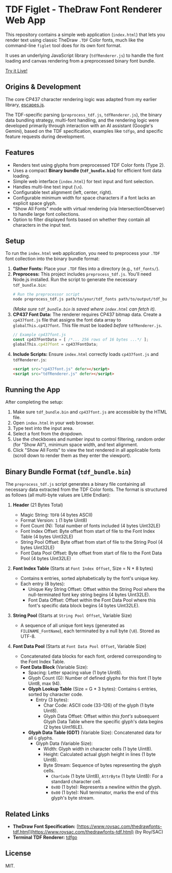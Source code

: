 # TDF Figlet - TheDraw Font Renderer Web App

This repository contains a simple web application (`index.html`) that lets you render text using classic TheDraw `.TDF` Color fonts, much like the command-line `figlet` tool does for its own font format.

It uses an underlying JavaScript library (`tdfRenderer.js`) to handle the font loading and canvas rendering from a preprocessed binary font bundle.

[Try it Live!](https://atdt.github.io/tdf-figlet/)

## Origins & Development

The core CP437 character rendering logic was adapted from my earlier library, [escapes.js](https://github.com/atdt/escapes.js).

The TDF-specific parsing (`preprocess_tdf.js`, `tdfRenderer.js`), the binary data bundling strategy, multi-font handling, and the rendering logic were developed primarily through interaction with an AI assistant (Google's Gemini), based on the TDF specification, examples like `tdfgo`, and specific feature requests during development.

## Features

* Renders text using glyphs from preprocessed TDF Color fonts (Type 2).
* Uses a compact **Binary bundle (`tdf_bundle.bin`)** for efficient font data loading.
* Simple web interface (`index.html`) for text input and font selection.
* Handles multi-line text input (`\n`).
* Configurable text alignment (left, center, right).
* Configurable minimum width for space characters if a font lacks an explicit space glyph.
* "Show All Fonts" mode with virtual rendering (via IntersectionObserver) to handle large font collections.
* Option to filter displayed fonts based on whether they contain all characters in the input text.

## Setup

To run the `index.html` web application, you need to preprocess your `.TDF` font collection into the binary bundle format:

1.  **Gather Fonts:** Place your `.TDF` files into a directory (e.g., `tdf_fonts/`).
2.  **Preprocess:** This project includes `preprocess_tdf.js`. You'll need Node.js installed. Run the script to generate the necessary `tdf_bundle.bin`:
    ```bash
    # Run the preprocessor script
    node preprocess_tdf.js path/to/your/tdf_fonts path/to/output/tdf_bundle.bin
    ```
    *(Make sure `tdf_bundle.bin` is saved where `index.html` can fetch it).*
3.  **CP437 Font Data:** The renderer requires CP437 bitmap data. Create a `cp437font.js` file that assigns the font data array to `globalThis.cp437font`. This file must be loaded *before* `tdfRenderer.js`.
    ```javascript
    // Example cp437font.js
    const cp437FontData = [ /*... 256 rows of 16 bytes ...*/ ];
    globalThis.cp437font = cp437FontData;
    ```
4.  **Include Scripts:** Ensure `index.html` correctly loads `cp437font.js` and `tdfRenderer.js`:
    ```html
    <script src="cp437font.js" defer></script>
    <script src="tdfRenderer.js" defer></script>
    ```

## Running the App

After completing the setup:

1.  Make sure `tdf_bundle.bin` and `cp437font.js` are accessible by the HTML file.
2.  Open `index.html` in your web browser.
3.  Type text into the input area.
4.  Select a font from the dropdown.
5.  Use the checkboxes and number input to control filtering, random order (for "Show All"), minimum space width, and text alignment.
6.  Click "Show All Fonts" to view the text rendered in all applicable fonts (scroll down to render them as they enter the viewport).

## Binary Bundle Format (`tdf_bundle.bin`)

The `preprocess_tdf.js` script generates a binary file containing all necessary data extracted from the TDF Color fonts. The format is structured as follows (all multi-byte values are Little Endian):

1.  **Header** (21 Bytes Total)
    * Magic String: `TDFB` (4 bytes ASCII)
    * Format Version: `1` (1 byte Uint8)
    * Font Count (N): Total number of fonts included (4 bytes Uint32LE)
    * Font Index Offset: Byte offset from start of file to the Font Index Table (4 bytes Uint32LE)
    * String Pool Offset: Byte offset from start of file to the String Pool (4 bytes Uint32LE)
    * Font Data Pool Offset: Byte offset from start of file to the Font Data Pool (4 bytes Uint32LE)

2.  **Font Index Table** (Starts at `Font Index Offset`, Size = N * 8 bytes)
    * Contains `N` entries, sorted alphabetically by the font's unique key.
    * Each entry (8 bytes):
        * Unique Key String Offset: Offset within the String Pool where the null-terminated font key string begins (4 bytes Uint32LE).
        * Font Data Offset: Offset within the Font Data Pool where this font's specific data block begins (4 bytes Uint32LE).

3.  **String Pool** (Starts at `String Pool Offset`, Variable Size)
    * A sequence of all unique font keys (generated as `FILENAME_FontName`), each terminated by a null byte (`\0`). Stored as UTF-8.

4.  **Font Data Pool** (Starts at `Font Data Pool Offset`, Variable Size)
    * Concatenated data blocks for each font, ordered corresponding to the Font Index Table.
    * **Font Data Block** (Variable Size):
        * Spacing: Letter spacing value (1 byte Uint8).
        * Glyph Count (G): Number of defined glyphs for this font (1 byte Uint8, max 94).
        * **Glyph Lookup Table** (Size = G * 3 bytes): Contains `G` entries, sorted by character code.
            * Entry (3 bytes):
                * Char Code: ASCII code (33-126) of the glyph (1 byte Uint8).
                * Glyph Data Offset: Offset within *this font's* subsequent Glyph Data Table where the specific glyph's data begins (2 bytes Uint16LE).
        * **Glyph Data Table (GDT)** (Variable Size): Concatenated data for all `G` glyphs.
            * Glyph Data (Variable Size):
                * Width: Glyph width in character cells (1 byte Uint8).
                * Height: Calculated actual glyph height in lines (1 byte Uint8).
                * Byte Stream: Sequence of bytes representing the glyph cells.
                    * `CharCode` (1 byte Uint8), `AttrByte` (1 byte Uint8): For a standard character cell.
                    * `0x0D` (1 byte): Represents a newline within the glyph.
                    * `0x00` (1 byte): Null terminator, marks the end of this glyph's byte stream.

## Related Links

* **TheDraw Font Specification:** [https://www.roysac.com/thedrawfonts-tdf.html](https://www.roysac.com/thedrawfonts-tdf.html) (by Roy/SAC)
* **Terminal TDF Renderer:** [tdfgo](https://github.com/digitallyserviced/tdfgo)

## License

MIT.
